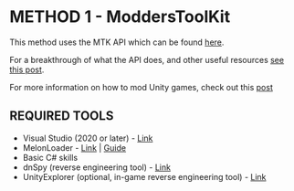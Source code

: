 # METHOD 1 - ModdersToolKit

This method uses the MTK API which can be found [here](https://github.com/CMDR-3/ModdersToolKit).

For a breakthrough of what the API does, and other useful resources [see this post](https://www.reddit.com/r/lethalcompany_mods/comments/17whscm/useful_resources/).

For more information on how to mod Unity games, check out this [post](https://wiki.nexusmods.com/index.php/How_to_create_mod_for_unity_game#:~:text=Unity%20runs%20the%20C%23%20programming,you%20want%20to%20call%2Fmodify.)

## REQUIRED TOOLS
- Visual Studio (2020 or later) - [Link](https://visualstudio.microsoft.com/downloads/)
- MelonLoader - [Link](https://github.com/LavaGang/MelonLoader) | [Guide](https://github.com/LavaGang/MelonLoader#how-to-manually-use-melonloader)
- Basic C# skills
- dnSpy (reverse engineering tool) - [Link](https://github.com/dnSpy/dnSpy)
- UnityExplorer (optional, in-game reverse engineering tool) - [Link](https://github.com/sinai-dev/UnityExplorer)

